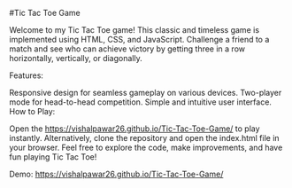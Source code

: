 #Tic Tac Toe Game

Welcome to my Tic Tac Toe game! This classic and timeless game is implemented using HTML, CSS, and JavaScript. Challenge a friend to a match and see who can achieve victory by getting three in a row horizontally, vertically, or diagonally.

Features:

Responsive design for seamless gameplay on various devices.
Two-player mode for head-to-head competition.
Simple and intuitive user interface.
How to Play:

Open the https://vishalpawar26.github.io/Tic-Tac-Toe-Game/ to play instantly.
Alternatively, clone the repository and open the index.html file in your browser.
Feel free to explore the code, make improvements, and have fun playing Tic Tac Toe!

Demo: https://vishalpawar26.github.io/Tic-Tac-Toe-Game/
 
